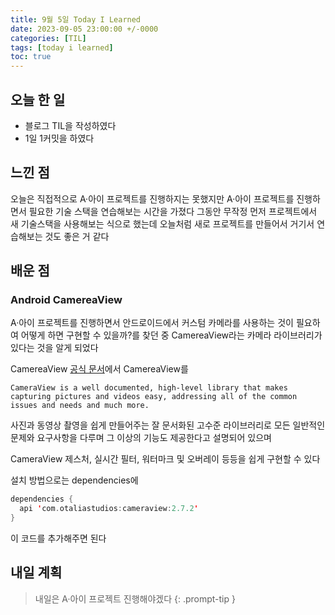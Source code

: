 ```yaml
---
title: 9월 5일 Today I Learned
date: 2023-09-05 23:00:00 +/-0000
categories: [TIL]
tags: [today i learned]
toc: true
---
```


## 오늘 한 일

* 블로그 TIL을 작성하였다
* 1일 1커밋을 하였다

## 느낀 점

오늘은 직접적으로 A·아이 프로젝트를 진행하지는 못했지만 A·아이 프로젝트를 진행하면서 필요한 기술 스택을 연습해보는 시간을 가졌다 그동안 무작정 먼저 프로젝트에서 새 기술스택을 사용해보는 식으로 했는데 오늘처럼 새로 프로젝트를 만들어서 거기서 연습해보는 것도 좋은 거 같다

## 배운 점

### Android CamereaView

A·아이 프로젝트를 진행하면서 안드로이드에서 커스텀 카메라를 사용하는 것이 필요하여 어떻게 하면 구현할 수 있을까?를 찾던 중 CamereaView라는 카메라 라이브러리가 있다는 것을 알게 되었다

CamereaView [공식 문서](https://natario1.github.io/CameraView/home)에서 CamereaView를 

~~~
CameraView is a well documented, high-level library that makes capturing pictures and videos easy, addressing all of the common issues and needs and much more.
~~~

사진과 동영상 촬영을 쉽게 만들어주는 잘 문서화된 고수준 라이브러리로 모든 일반적인 문제와 요구사항을 다루며 그 이상의 기능도 제공한다고 설명되어 있으며

CameraView 제스처, 실시간 필터, 워터마크 및 오버레이 등등을 쉽게 구현할 수 있다

설치 방법으로는 dependencies에 

~~~kotlin
dependencies {
  api 'com.otaliastudios:cameraview:2.7.2'
}
~~~

이 코드를 추가해주면 된다

## 내일 계획

> 내일은 A·아이 프로젝트 진행해야겠다
{: .prompt-tip }

